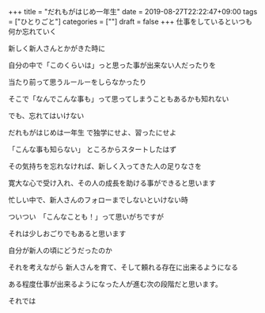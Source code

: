 +++
title = "だれもがはじめ一年生"
date = 2019-08-27T22:22:47+09:00
tags = ["ひとりごと"]
categories = [""]
draft = false
+++
仕事をしているといつも何か忘れていく

新しく新人さんとかがきた時に

自分の中で「このくらいは」っと思った事が出来ない人だったりを

当たり前って思うルールーをしらなかったり

そこで「なんでこんな事も」って思ってしまうこともあるかも知れない

でも、忘れてはいけない

だれもがはじめは一年生 で独学にせよ、習ったにせよ

「こんな事も知らない」 ところからスタートしたはず

その気持ちを忘れなければ、新しく入ってきた人の足りなさを

寛大な心で受け入れ、その人の成長を助ける事ができると思います

忙しい中で、新人さんのフォローまでしないといけない時

ついつい　「こんなことも！」って思いがちですが

それは少しおごりでもあると思います

自分が新人の頃にどうだったのか

それを考えながら 新人さんを育て、そして頼れる存在に出来るようになる

ある程度仕事が出来るようになった人が進む次の段階だと思います。

それでは
